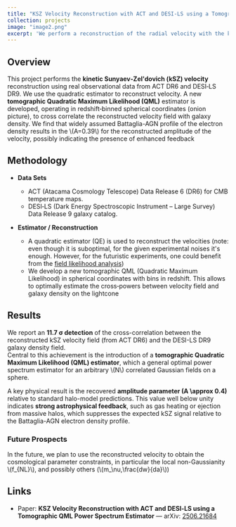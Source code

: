 ```yaml
---
title: "KSZ Velocity Reconstruction with ACT and DESI‑LS using a Tomographic QML Power Spectrum Estimator"
collection: projects
image: "image2.png"
excerpt: 'We perform a reconstruction of the radial velocity with the kSZ effect. We use the ACT-DR6 CMB data and the DESI-LS galaxy sample. We find a strong cross correlation detection signifficance (\(\sim 11 \sigma\))'
---
```


## Overview
This project performs the **kinetic Sunyaev‑Zel'dovich (kSZ) velocity** reconstruction using real observational data from ACT DR6 and DESI‑LS DR9. We use the quadratic estimator to reconstruct velocity. A new **tomographic Quadratic Maximum Likelihood (QML)** estimator is developed, operating in redshift‑binned spherical coordinates (onion picture), to cross correlate the reconstructed velocity field with galaxy density. We find that widely assumed Battaglia-AGN profile of the electron density results in the \\(A=0.39\\) for the reconstructed amplitude of the velocity, possibly indicating the presence of enhanced feedback


## Methodology

- **Data Sets**  
  - ACT (Atacama Cosmology Telescope) Data Release 6 (DR6) for CMB temperature maps.
  - DESI‑LS (Dark Energy Spectroscopic Instrument – Large Survey) Data Release 9 galaxy catalog.

- **Estimator / Reconstruction**  
  - A quadratic estimator (QE) is used to reconstruct the velocities (note: even though it is suboptimal, for the given experimental noises it's enough. However, for the futuristic experiments, one could benefit from the [field likelihood analysis](/projects/project1/))
  - We develop a new tomographic QML (Quadratic Maximum Likelihood) in spherical coordinates with bins in redshift. This allows to optimally estimate the cross‑powers between velocity field and galaxy density on the lightcone

## Results

We report an **11.7 σ detection** of the cross-correlation between the reconstructed kSZ velocity field (from ACT DR6) and the DESI-LS DR9 galaxy density field.  
Central to this achievement is the introduction of a **tomographic Quadratic Maximum Likelihood (QML) estimator**, which a general optimal power spectrum estimator for an arbitrary \\(N\\) correlated Gaussian fields on a sphere.

A key physical result is the recovered **amplitude parameter \(A \approx 0.4\)** relative to standard halo-model predictions. This value well below unity indicates **strong astrophysical feedback**, such as gas heating or ejection from massive halos, which suppresses the expected kSZ signal relative to the Battaglia-AGN electron density profile.

### Future Prospects

In the future, we plan to use the reconstructed velocity to obtain the cosmological parameter constraints, in particular the local non-Gaussianity \\(f_{NL}\\), and possibly others (\\(m_\nu,\frac{dw}{da}\\))

## Links

- Paper: **KSZ Velocity Reconstruction with ACT and DESI‑LS using a Tomographic QML Power Spectrum Estimator** — arXiv: [2506.21684](https://arxiv.org/abs/2506.21684)
